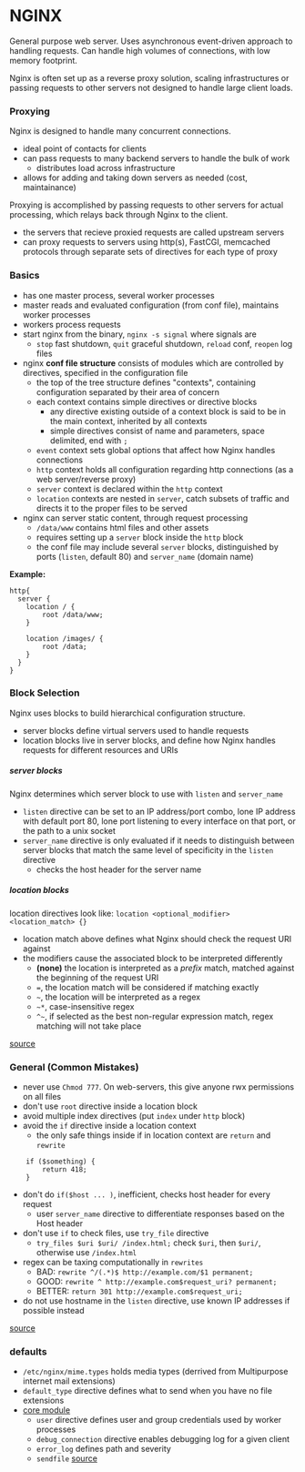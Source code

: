 # NGINX
General purpose web server. Uses asynchronous event-driven approach to handling requests. Can handle high volumes of connections, with low memory footprint.

Nginx is often set up as a reverse proxy solution, scaling infrastructures or passing requests to other servers not designed to handle large client loads.

### Proxying
Nginx is designed to handle many concurrent connections.
- ideal point of contacts for clients
- can pass requests to many backend servers to handle the bulk of work
  - distributes load across infrastructure
- allows for adding and taking down servers as needed (cost, maintainance)

Proxying is accomplished by passing requests to other servers for actual processing, which relays back through Nginx to the client.
- the servers that recieve proxied requests are called upstream servers
- can proxy requests to servers using http(s), FastCGI, memcached protocols through separate sets of directives for each type of proxy

### Basics
- has one master process, several worker processes
- master reads and evaluated configuration (from conf file), maintains worker processes
- workers process requests
- start nginx from the binary, `nginx -s signal` where signals are
  - `stop` fast shutdown, `quit` graceful shutdown, `reload` conf, `reopen` log files
- nginx **conf file structure** consists of modules which are controlled by directives, specified in the configuration file
  - the top of the tree structure defines "contexts", containing configuration separated by their area of concern
  - each context contains simple directives or directive blocks 
    - any directive existing outside of a context block is said to be in the main context, inherited by all contexts
    - simple directives consist of name and parameters, space delimited, end with `;`
  - `event` context sets global options that affect how Nginx handles connections 
  - `http` context holds all configuration regarding http connections (as a web server/reverse proxy)
  - `server` context is declared within the `http` context
  - `location` contexts are nested in `server`, catch subsets of traffic and directs it to the proper files to be served
- nginx can server static content, through request processing
  - `/data/www` contains html files and other assets
  - requires setting up a `server` block inside the `http` block
  - the conf file may include several `server` blocks, distinguished by ports (`listen`, default 80) and `server_name` (domain name) 

**Example:**
```
http{
  server {
    location / {
        root /data/www;
    }

    location /images/ {
        root /data;
    }
  }
}
```

### Block Selection
Nginx uses blocks to build hierarchical configuration structure.
- server blocks define virtual servers used to handle requests
- location blocks live in server blocks, and define how Nginx handles requests for different resources and URIs

##### server blocks
Nginx determines which server block to use with `listen` and `server_name`
- `listen` directive can be set to an IP address/port combo, lone IP address with default port 80, lone port listening to every interface on that port, or the path to a unix socket
- `server_name` directive is only evaluated if it needs to distinguish between server blocks that match the same level of specificity in the `listen` directive
  - checks the host header for the server name

##### location blocks
location directives look like: `location <optional_modifier> <location_match> {}`
- location match above defines what Nginx should check the request URI against
- the modifiers cause the associated block to be interpreted differently
  - **(none)** the location is interpreted as a *prefix* match, matched against the beginning of the request URI
  - `=`, the location match will be considered if matching exactly
  - `~`, the location will be interpreted as a regex
  - `~*`, case-insensitive regex
  - `^~`, if selected as the best non-regular expression match, regex matching will not take place

[source](https://www.digitalocean.com/community/tutorials/understanding-nginx-server-and-location-block-selection-algorithms)

### General (Common Mistakes)
- never use `Chmod 777`. On web-servers, this give anyone rwx permissions on all files 
- don't use `root` directive inside a location block
- avoid multiple index directives (put `index` under `http` block)
- avoid the `if` directive inside a location context
  - the only safe things inside if in location context are `return` and `rewrite` 
```
    if ($something) {
        return 418;
    }
```
- don't do `if($host ... )`, inefficient, checks host header for every request
  - user `server_name` directive to differentiate responses based on the Host header
- don't use `if` to check files, use `try_file` directive
  - `try_files $uri $uri/ /index.html;` check `$uri`, then `$uri/`, otherwise use `/index.html`
- regex can be taxing computationally in `rewrites`
  - BAD: `rewrite ^/(.*)$ http://example.com/$1 permanent;`
  - GOOD: `rewrite ^ http://example.com$request_uri? permanent;`
  - BETTER: `return 301 http://example.com$request_uri;`
- do not use hostname in the `listen` directive, use known IP addresses if possible instead

[source](https://www.nginx.com/resources/wiki/start/topics/tutorials/config_pitfalls/)

### defaults
- `/etc/nginx/mime.types` holds media types (derrived from Multipurpose internet mail extensions)
- `default_type` directive defines what to send when you have no file extensions
- [core module](http://nginx.org/en/docs/ngx_core_module.html)
  - `user` directive defines user and group credentials used by worker processes
  - `debug_connection` directive enables debugging log for a given client
  - `error_log` defines path and severity
  - `sendfile`
[source](https://www.digitalocean.com/community/tutorials/understanding-nginx-http-proxying-load-balancing-buffering-and-caching)
